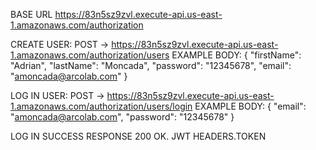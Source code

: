 BASE URL https://83n5sz9zvl.execute-api.us-east-1.amazonaws.com/authorization

CREATE USER:
POST -> https://83n5sz9zvl.execute-api.us-east-1.amazonaws.com/authorization/users
EXAMPLE BODY: {
    "firstName": "Adrian",
    "lastName": "Moncada",
    "password": "12345678",
    "email": "amoncada@arcolab.com"
}

LOG IN USER:
POST -> https://83n5sz9zvl.execute-api.us-east-1.amazonaws.com/authorization/users/login
EXAMPLE BODY: {
    "email": "amoncada@arcolab.com",
    "password": "12345678"
}

LOG IN SUCCESS RESPONSE 200 OK. JWT HEADERS.TOKEN



